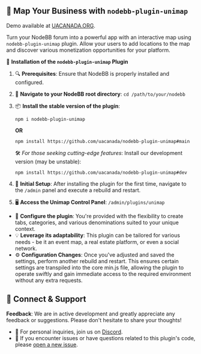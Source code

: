 ## 🍁 Map Your Business with `nodebb-plugin-unimap`
Demo available at [UACANADA.ORG](https://uacanada.org).


Turn your NodeBB forum into a powerful app with an interactive map using `nodebb-plugin-unimap` plugin. Allow your users to add locations to the map and discover various monetization opportunities for your platform.


🚀 **Installation of the `nodebb-plugin-unimap` Plugin**

1. 🔍 **Prerequisites**:
   Ensure that NodeBB is properly installed and configured.
2. 📂 **Navigate to your NodeBB root directory**:
   `cd /path/to/your/nodebb`
3. 📦 **Install the stable version of the plugin**:

   ```
   npm i nodebb-plugin-unimap
   ```

    **OR**

   ```
   npm install https://github.com/uacanada/nodebb-plugin-unimap#main
   ```

    🛠️ *For those seeking cutting-edge features*: Install our development version (may be unstable):
     
     ```
     npm install https://github.com/uacanada/nodebb-plugin-unimap#dev
     ```
     
5. 🚀 **Initial Setup**: After installing the plugin for the first time, navigate to the `/admin` panel and execute a rebuild and restart.
6. 🖥️ **Access the Unimap Control Panel**: `/admin/plugins/unimap`
 - 🔧 **Configure the plugin**: You're provided with the flexibility to create tabs, categories, and various denominations suited to your unique context.
 - 💡 **Leverage its adaptability**: This plugin can be tailored for various needs - be it an event map, a real estate platform, or even a social network.
 - ⚙️ **Configuration Changes**: Once you've adjusted and saved the settings, perform another rebuild and restart. This ensures certain settings are transpiled into the core min.js file, allowing the plugin to operate swiftly and gain immediate access to the required environment without any extra requests.



## 🤝 Connect & Support

**Feedback**: We are in active development and greatly appreciate any feedback or suggestions. Please don't hesitate to share your thoughts!
- 💌 For personal inquiries, join us on [Discord](https://discord.gg/pKnXqz3vaq).
- 🐛 If you encounter issues or have questions related to this plugin's code, please [open a new issue](https://github.com/uacanada/nodebb-plugin-unimap/issues/new).
